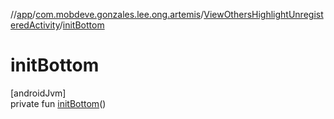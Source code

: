 //[app](../../../index.md)/[com.mobdeve.gonzales.lee.ong.artemis](../index.md)/[ViewOthersHighlightUnregisteredActivity](index.md)/[initBottom](init-bottom.md)

# initBottom

[androidJvm]\
private fun [initBottom](init-bottom.md)()
